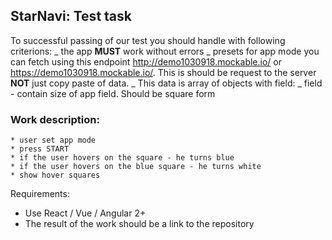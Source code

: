 ## StarNavi: **Test task**

To successful passing of our test you should handle with following criterions:
_ the app **MUST** work without errors
_ presets for app mode you can fetch using this endpoint http://demo1030918.mockable.io/ or https://demo1030918.mockable.io/. This is should be request to the server **NOT** just copy paste of data.
_ This data is array of objects with field:
_ field - contain size of app field. Should be square form

### Work description:

    * user set app mode
    * press START
    * if the user hovers on the square - he turns blue
    * if the user hovers on the blue square - he turns white
    * show hover squares

Requirements:

-  Use React / Vue / Angular 2+
-  The result of the work should be a link to the repository
